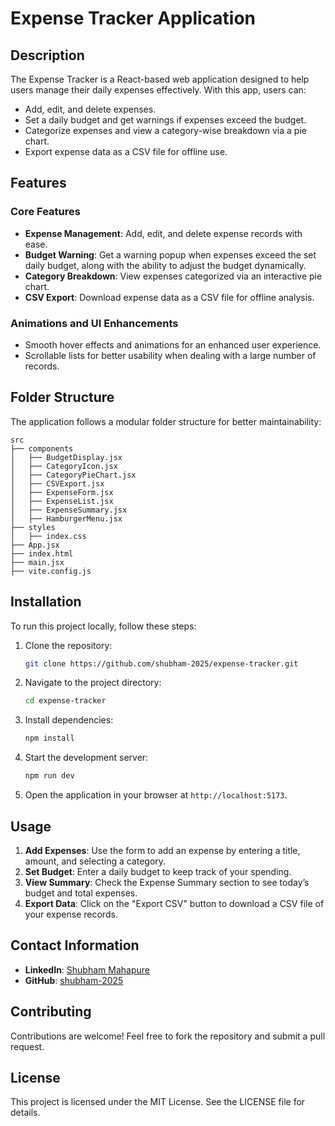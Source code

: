 # Expense Tracker Application

## Description
The Expense Tracker is a React-based web application designed to help users manage their daily expenses effectively. With this app, users can:

- Add, edit, and delete expenses.
- Set a daily budget and get warnings if expenses exceed the budget.
- Categorize expenses and view a category-wise breakdown via a pie chart.
- Export expense data as a CSV file for offline use.

## Features

### Core Features
- **Expense Management**: Add, edit, and delete expense records with ease.
- **Budget Warning**: Get a warning popup when expenses exceed the set daily budget, along with the ability to adjust the budget dynamically.
- **Category Breakdown**: View expenses categorized via an interactive pie chart.
- **CSV Export**: Download expense data as a CSV file for offline analysis.

### Animations and UI Enhancements
- Smooth hover effects and animations for an enhanced user experience.
- Scrollable lists for better usability when dealing with a large number of records.

## Folder Structure
The application follows a modular folder structure for better maintainability:

```
src
├── components
│   ├── BudgetDisplay.jsx
│   ├── CategoryIcon.jsx
│   ├── CategoryPieChart.jsx
│   ├── CSVExport.jsx
│   ├── ExpenseForm.jsx
│   ├── ExpenseList.jsx
│   ├── ExpenseSummary.jsx
│   ├── HamburgerMenu.jsx
├── styles
│   ├── index.css
├── App.jsx
├── index.html
├── main.jsx
├── vite.config.js
```

## Installation
To run this project locally, follow these steps:

1. Clone the repository:
   ```bash
   git clone https://github.com/shubham-2025/expense-tracker.git
   ```

2. Navigate to the project directory:
   ```bash
   cd expense-tracker
   ```

3. Install dependencies:
   ```bash
   npm install
   ```

4. Start the development server:
   ```bash
   npm run dev
   ```

5. Open the application in your browser at `http://localhost:5173`.

## Usage
1. **Add Expenses**: Use the form to add an expense by entering a title, amount, and selecting a category.
2. **Set Budget**: Enter a daily budget to keep track of your spending.
3. **View Summary**: Check the Expense Summary section to see today’s budget and total expenses.
4. **Export Data**: Click on the "Export CSV" button to download a CSV file of your expense records.

## Contact Information
- **LinkedIn**: [Shubham Mahapure](https://www.linkedin.com/in/shubham-mahapure-737382205)
- **GitHub**: [shubham-2025](https://github.com/shubham-2025)

## Contributing
Contributions are welcome! Feel free to fork the repository and submit a pull request.

## License
This project is licensed under the MIT License. See the LICENSE file for details.
